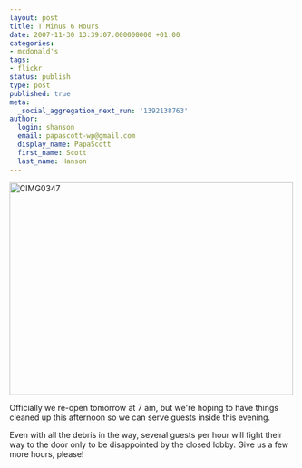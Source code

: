 ```yaml
---
layout: post
title: T Minus 6 Hours
date: 2007-11-30 13:39:07.000000000 +01:00
categories:
- mcdonald's
tags:
- flickr
status: publish
type: post
published: true
meta:
  _social_aggregation_next_run: '1392138763'
author:
  login: shanson
  email: papascott-wp@gmail.com
  display_name: PapaScott
  first_name: Scott
  last_name: Hanson
---
```

<p><a href="http://www.flickr.com/photos/51035717986@N01/2075092269" title="View 'CIMG0347' on Flickr.com"><img src="3.static.flickr.com/2105/2075092269_16b3b2b958.jpg" alt="CIMG0347" border="0" width="500" height="375" /></a></p>
<p>Officially we re-open tomorrow at 7 am, but we're hoping to have things cleaned up this afternoon so we can serve guests inside this evening.</p>
<p>Even with all the debris in the way, several guests per hour will fight their way to the door only to be disappointed by the closed lobby. Give us a few more hours, please!</p>
